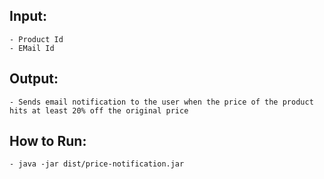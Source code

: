 Input:
------
	- Product Id
	- EMail Id


Output:
-------
	- Sends email notification to the user when the price of the product hits at least 20% off the original price


How to Run:
-----------
	- java -jar dist/price-notification.jar
	